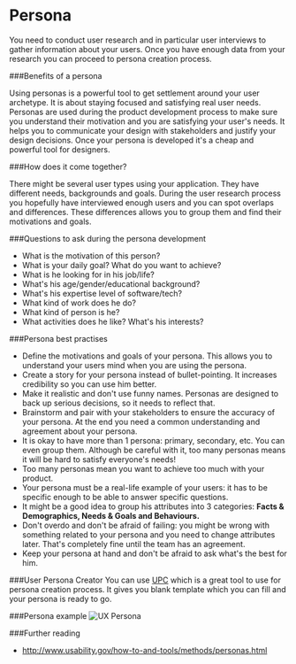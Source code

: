 # Persona

You need to conduct user research and in particular user interviews to gather information about your users. Once you have enough data from your research you can proceed to persona creation process.

###Benefits of a persona

Using personas is a powerful tool to get settlement around your user archetype. It is about staying focused and satisfying real user needs. Personas are used during the product development process to make sure you understand their motivation and you are satisfying your user's needs. It helps you to communicate your design with stakeholders and justify your design decisions. Once your persona is developed it's a cheap and powerful tool for designers.

###How does it come together?

There might be several user types using your application. They have different needs, backgrounds and goals. During the user research process you hopefully have interviewed enough users and you can spot overlaps and differences. These differences allows you to group them and find their motivations and goals.

###Questions to ask during the persona development
* What is the motivation of this person?
* What is your daily goal? What do you want to achieve?
* What is he looking for in his job/life?
* What's his age/gender/educational background?
* What's his expertise level of software/tech?
* What kind of work does he do?
* What kind of person is he?
* What activities does he like? What's his interests?

###Persona best practises
* Define the motivations and goals of your persona. This allows you to understand your users mind when you are using the persona.
* Create a story for your persona instead of bullet-pointing. It increases credibility so you can use him better.
* Make it realistic and don't use funny names. Personas are designed to back up serious decisions, so it needs to reflect that.
* Brainstorm and pair with your stakeholders to ensure the accuracy of your persona. At the end you need a common understanding and agreement about your persona.
* It is okay to have more than 1 persona: primary, secondary, etc. You can even group them. Although be careful with it, too many personas means it will be hard to satisfy everyone's needs!
* Too many personas mean you want to achieve too much with your product.
* Your persona must be a real-life example of your users: it has to be specific enough to be able to answer specific questions.
* It might be a good idea to group his attributes into 3 categories: **Facts & Demographics, Needs & Goals and Behaviours.**
* Don't overdo and don't be afraid of failing: you might be wrong with something related to your persona and you need to change attributes later. That's completely fine until the team has an agreement.
* Keep your persona at hand and don't be afraid to ask what's the best for him.

###User Persona Creator
You can use [UPC](http://xtensio.com/?project=persona-template&ref=hackingui) which is a great tool to use for persona creation process. It gives you blank template which you can fill and your persona is ready to go.

###Persona example
![UX Persona](http://uxmag.com/sites/default/files/uploads/oconnorpersonas/samplepersona.png)

###Further reading
* http://www.usability.gov/how-to-and-tools/methods/personas.html